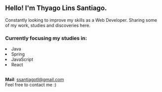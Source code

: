 ## Hello! I'm Thyago Lins Santiago.

Constantly looking to improve my skills as a Web Developer. 
Sharing some of my work, studies and discoveries here.

### Currently focusing my studies in:
<li>Java</li>
<li>Spring</li>
<li>JavaScript</li>
<li>React</li>
<br>

<strong>Mail</strong>: ssantiagotl@gmail.com
<br>
Feel free to contact me :)


